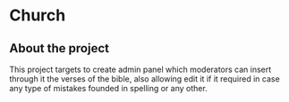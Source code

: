 # Church

## About the project
This project targets to create admin panel which moderators can insert through it the verses of the bible, also allowing edit it if it required in case any type of mistakes founded in spelling or any other.
